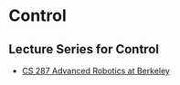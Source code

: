 # Control

## Lecture Series for Control
- [CS 287 Advanced Robotics at Berkeley](https://www.youtube.com/watch?v=xWPViQ6LI-Q)
